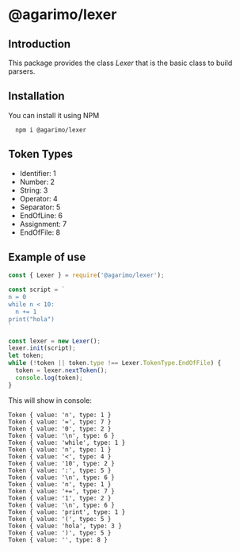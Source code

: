 # @agarimo/lexer

## Introduction

This package provides the class _Lexer_ that is the basic class to build parsers.

## Installation

You can install it using NPM

```shell
  npm i @agarimo/lexer
```

## Token Types
- Identifier: 1
- Number: 2
- String: 3
- Operator: 4
- Separator: 5
- EndOfLine: 6
- Assignment: 7
- EndOfFile: 8

## Example of use

```javascript
const { Lexer } = require('@agarimo/lexer');

const script = `
n = 0
while n < 10:
  n += 1
print("hola")
`

const lexer = new Lexer();
lexer.init(script);
let token;
while (!token || token.type !== Lexer.TokenType.EndOfFile) {
  token = lexer.nextToken();
  console.log(token);
}
```

This will show in console:

```shell
Token { value: 'n', type: 1 }
Token { value: '=', type: 7 }
Token { value: '0', type: 2 }
Token { value: '\n', type: 6 }
Token { value: 'while', type: 1 }
Token { value: 'n', type: 1 }
Token { value: '<', type: 4 }
Token { value: '10', type: 2 }
Token { value: ':', type: 5 }
Token { value: '\n', type: 6 }
Token { value: 'n', type: 1 }
Token { value: '+=', type: 7 }
Token { value: '1', type: 2 }
Token { value: '\n', type: 6 }
Token { value: 'print', type: 1 }
Token { value: '(', type: 5 }
Token { value: 'hola', type: 3 }
Token { value: ')', type: 5 }
Token { value: '', type: 8 }
```

